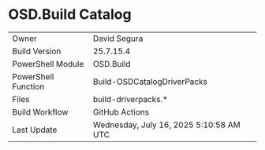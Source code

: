﻿# OSD.Build Catalog

| | |
|-|-|
| Owner | David Segura |
| Build Version | 25.7.15.4 |
| PowerShell Module | OSD.Build |
| PowerShell Function | Build-OSDCatalogDriverPacks |
| Files | build-driverpacks.* |
| Build Workflow | GitHub Actions |
| Last Update | Wednesday, July 16, 2025 5:10:58 AM UTC |
